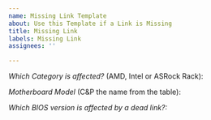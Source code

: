 ```yaml
---
name: Missing Link Template
about: Use this Template if a Link is Missing
title: Missing Link
labels: Missing Link
assignees: ''

---
```


*Which Category is affected?* (AMD, Intel or ASRock Rack):  

*Motherboard Model* (C&P the name from the table):  

*Which BIOS version is affected by a dead link?:*  